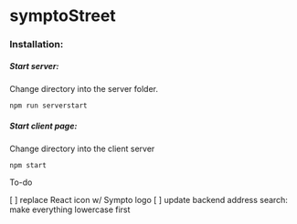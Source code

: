 # symptoStreet

### Installation: 

##### Start server: 
Change directory into the server folder.
```
npm run serverstart
```

##### Start client page:
Change directory into the client server
```
npm start
```


To-do

[ ] replace React icon w/ Sympto logo
[ ] update backend address search: make everything lowercase first
